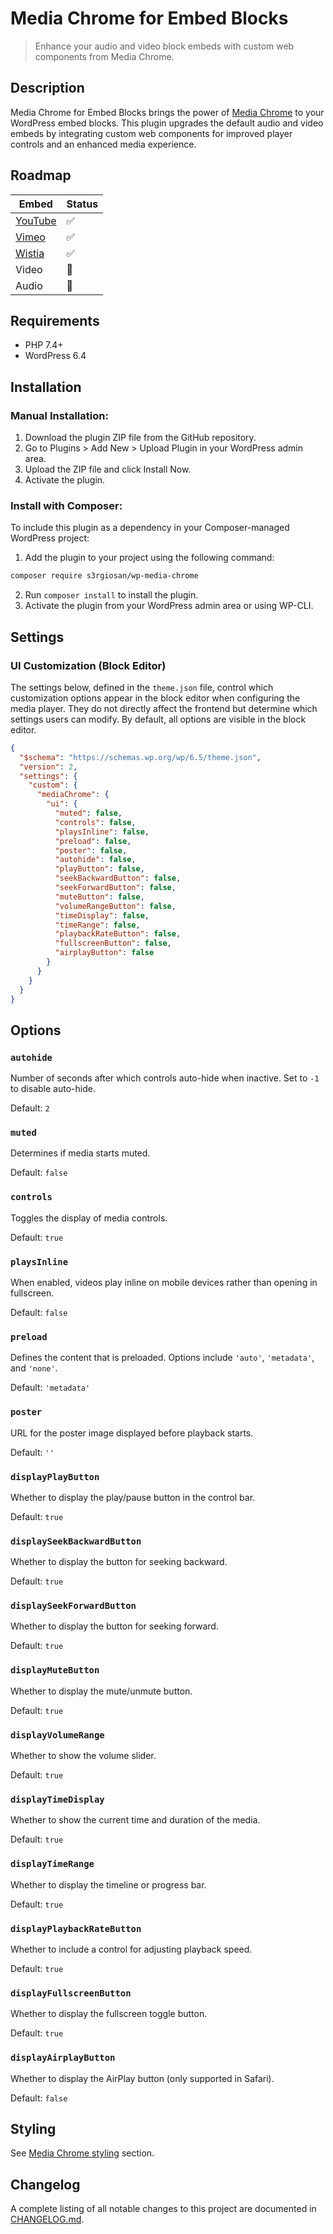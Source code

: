 # Media Chrome for Embed Blocks

> Enhance your audio and video block embeds with custom web components from Media Chrome.

## Description

Media Chrome for Embed Blocks brings the power of [Media Chrome](https://www.media-chrome.org/) to your WordPress embed blocks.
This plugin upgrades the default audio and video embeds by integrating custom web components for improved player controls and an enhanced media experience.

## Roadmap

| Embed | Status |
|---------------|--------|
| [YouTube](https://wordpress.org/documentation/article/youtube-embed/) | ✅ |
| [Vimeo](https://wordpress.org/documentation/article/vimeo-embed/) | ✅ |
| [Wistia](https://github.com/s3rgiosan/wistia-embed-block) | ✅ |
| Video | 🚧 |
| Audio | 🚧 |

## Requirements

* PHP 7.4+
* WordPress 6.4

## Installation

### Manual Installation:

1. Download the plugin ZIP file from the GitHub repository.
2. Go to Plugins > Add New > Upload Plugin in your WordPress admin area.
3. Upload the ZIP file and click Install Now.
4. Activate the plugin.

### Install with Composer:

To include this plugin as a dependency in your Composer-managed WordPress project:

1. Add the plugin to your project using the following command:

```bash
composer require s3rgiosan/wp-media-chrome
```

2. Run `composer install` to install the plugin.
3. Activate the plugin from your WordPress admin area or using WP-CLI.

## Settings

### UI Customization (Block Editor)

The settings below, defined in the `theme.json` file, control which customization options appear in the block editor when configuring the media player.
They do not directly affect the frontend but determine which settings users can modify.
By default, all options are visible in the block editor.

```json
{
  "$schema": "https://schemas.wp.org/wp/6.5/theme.json",
  "version": 2,
  "settings": {
    "custom": {
      "mediaChrome": {
        "ui": {
          "muted": false,
          "controls": false,
          "playsInline": false,
          "preload": false,
          "poster": false,
          "autohide": false,
          "playButton": false,
          "seekBackwardButton": false,
          "seekForwardButton": false,
          "muteButton": false,
          "volumeRangeButton": false,
          "timeDisplay": false,
          "timeRange": false,
          "playbackRateButton": false,
          "fullscreenButton": false,
          "airplayButton": false
        }
      }
    }
  }
}
```

## Options

### `autohide`

Number of seconds after which controls auto-hide when inactive. Set to `-1` to disable auto-hide.

Default: `2`

### `muted`

Determines if media starts muted.

Default: `false`

### `controls`

Toggles the display of media controls.

Default: `true`

### `playsInline`

When enabled, videos play inline on mobile devices rather than opening in fullscreen.

Default: `false`

### `preload`

Defines the content that is preloaded. Options include `'auto'`, `'metadata'`, and `'none'`.

Default: `'metadata'`

### `poster`

URL for the poster image displayed before playback starts.

Default: `''`

### `displayPlayButton`

Whether to display the play/pause button in the control bar.

Default: `true`

### `displaySeekBackwardButton`

Whether to display the button for seeking backward.

Default: `true`

### `displaySeekForwardButton`

Whether to display the button for seeking forward.

Default: `true`

### `displayMuteButton`

Whether to display the mute/unmute button.

Default: `true`

### `displayVolumeRange`

Whether to show the volume slider.

Default: `true`

### `displayTimeDisplay`

Whether to show the current time and duration of the media.

Default: `true`

### `displayTimeRange`

Whether to display the timeline or progress bar.

Default: `true`

### `displayPlaybackRateButton`

Whether to include a control for adjusting playback speed.

Default: `true`

### `displayFullscreenButton`

Whether to display the fullscreen toggle button.

Default: `true`

### `displayAirplayButton`

Whether to display the AirPlay button (only supported in Safari).

Default: `false`

## Styling

See [Media Chrome styling](https://www.media-chrome.org/docs/en/styling) section.

## Changelog

A complete listing of all notable changes to this project are documented in [CHANGELOG.md](https://github.com/s3rgiosan/wp-media-chrome/blob/main/CHANGELOG.md).
